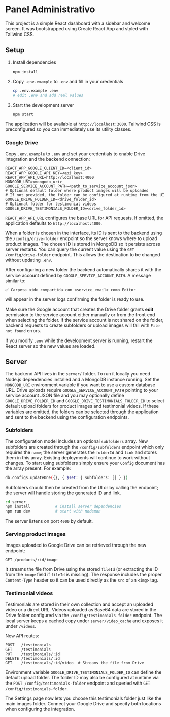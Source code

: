# Panel Administrativo

This project is a simple React dashboard with a sidebar and welcome screen.
It was bootstrapped using Create React App and styled with Tailwind CSS.


## Setup

1. Install dependencies
   ```bash
   npm install
   ```
2. Copy `.env.example` to `.env` and fill in your credentials
   ```bash
   cp .env.example .env
   # edit .env and add real values
   ```
3. Start the development server
   ```bash
   npm start
   ```

The application will be available at `http://localhost:3000`.
Tailwind CSS is preconfigured so you can immediately use its utility classes.

### Google Drive

Copy `.env.example` to `.env` and set your credentials to enable Drive integration and the backend connection:

```
REACT_APP_GOOGLE_CLIENT_ID=<client_id>
REACT_APP_GOOGLE_API_KEY=<api_key>
REACT_APP_API_URL=http://localhost:4000
MONGODB_URI=<mongodb_uri>
GOOGLE_SERVICE_ACCOUNT_PATH=<path_to_service_account_json>
# Optional default folder where product images will be uploaded
# If not provided, the folder can be configured at runtime from the UI
GOOGLE_DRIVE_FOLDER_ID=<drive_folder_id>
# Optional folder for testimonial videos
GOOGLE_DRIVE_TESTIMONIALS_FOLDER_ID=<drive_folder_id>
```

`REACT_APP_API_URL` configures the base URL for API requests. If omitted, the
application defaults to `http://localhost:4000`.

When a folder is chosen in the interface, its ID is sent to the backend using
the `/config/drive-folder` endpoint so the server knows where to upload product
images. The chosen ID is stored in MongoDB so it persists across server restarts.
You can query the current value using the `GET /config/drive-folder` endpoint.
This allows the destination to be changed without updating `.env`.

After configuring a new folder the backend automatically shares it with the
service account defined by `GOOGLE_SERVICE_ACCOUNT_PATH`. A message similar to:

```
✅ Carpeta <id> compartida con <service_email> como Editor
```

will appear in the server logs confirming the folder is ready to use.

Make sure the Google account that creates the Drive folder grants **edit**
permission to the service account either manually or from the front‑end when
selecting the folder. If the service account is not shared on the folder,
backend requests to create subfolders or upload images will fail with `File not
found` errors.

If you modify `.env` while the development server is running, restart the React
server so the new values are loaded.

## Server

The backend API lives in the `server/` folder. To run it locally you need Node.js
dependencies installed and a MongoDB instance running. Set the `MONGODB_URI`
environment variable if you want to use a custom database URL. Drive uploads
require `GOOGLE_SERVICE_ACCOUNT_PATH` pointing to your service account JSON file
and you may optionally define `GOOGLE_DRIVE_FOLDER_ID` and
`GOOGLE_DRIVE_TESTIMONIALS_FOLDER_ID` to select default upload folders for
product images and testimonial videos. If these variables are omitted, the
folders can be selected through the application and sent to the backend using
the configuration endpoints.

### Subfolders

The configuration model includes an optional `subfolders` array. New subfolders
are created through the `/config/subfolders` endpoint which only requires the
`name`; the server generates the `folderId` and `link` and stores them in this
array. Existing deployments will continue to work without changes. To start
using subfolders simply ensure your `Config` document has the array present. For
example:

```bash
db.configs.updateOne({}, { $set: { subfolders: [] } })
```
Subfolders should then be created from the UI or by calling the endpoint; the
server will handle storing the generated ID and link.

```bash
cd server
npm install           # install server dependencies
npm run dev           # start with nodemon
```

The server listens on port `4000` by default.

### Serving product images

Images uploaded to Google Drive can be retrieved through the new endpoint:

```http
GET /products/:id/image
```

It streams the file from Drive using the stored `fileId` (or extracting the ID
from the `image` field if `fileId` is missing). The response includes the proper
`Content-Type` header so it can be used directly as the `src` of an `<img>` tag.

### Testimonial videos

Testimonials are stored in their own collection and accept an uploaded video or
a direct URL. Videos uploaded as Base64 data are stored in the Drive folder
configured via the `/config/testimonials-folder` endpoint. The local server keeps
a cached copy under `server/video_cache` and exposes it under `/videos`.

New API routes:

```http
POST   /testimonials
GET    /testimonials
PUT    /testimonials/:id
DELETE /testimonials/:id
GET    /testimonials/:id/video  # Streams the file from Drive
```

Environment variable `GOOGLE_DRIVE_TESTIMONIALS_FOLDER_ID` can define the
default upload folder. The folder ID may also be configured at runtime via the
`POST /config/testimonials-folder` endpoint and queried with
`GET /config/testimonials-folder`.

The Settings page now lets you choose this testimonials folder just like the
main images folder. Connect your Google Drive and specify both locations when
configuring the integration.

